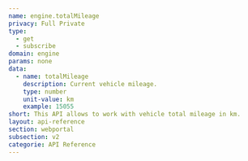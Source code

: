```yaml
---
name: engine.totalMileage
privacy: Full Private
type:
  - get
  - subscribe
domain: engine
params: none
data:
  - name: totalMileage
    description: Current vehicle mileage.
    type: number
    unit-value: km
    example: 15055
short: This API allows to work with vehicle total mileage in km.
layout: api-reference
section: webportal
subsection: v2
categorie: API Reference
---
```


